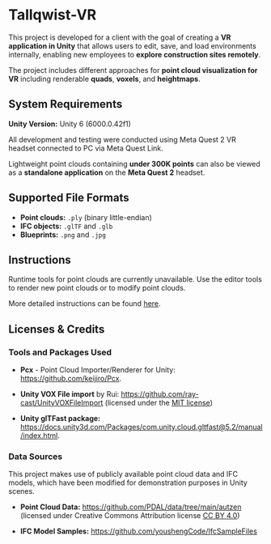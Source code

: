 Tallqwist-VR
============

This project is developed for a client with the goal of creating a **VR application in Unity** that allows users to edit, save, and load environments internally, enabling new employees to **explore construction sites remotely**.

The project includes different approaches for **point cloud visualization for VR** including renderable **quads**, **voxels**, and **heightmaps**.

System Requirements
-------------------

**Unity Version:** Unity 6 (6000.0.42f1)

All development and testing were conducted using Meta Quest 2 VR headset connected to PC via Meta Quest Link.

Lightweight point clouds containing **under 300K points** can also be viewed as a **standalone application** on the **Meta Quest 2** headset.

Supported File Formats
----------------------

- **Point clouds:** `.ply` (binary little-endian)
- **IFC objects:** `.glTF` and `.glb`
- **Blueprints:** `.png` and `.jpg`

Instructions
------------

Runtime tools for point clouds are currently unavailable. Use the editor tools to render new point clouds or to modify point clouds.

More detailed instructions can be found [here].

Licenses & Credits
------------------

### Tools and Packages Used
- **Pcx** - Point Cloud Importer/Renderer for Unity: https://github.com/keijiro/Pcx.

- **Unity VOX File import** by Rui: https://github.com/ray-cast/UnityVOXFileImport (licensed under the [MIT license])

- **Unity glTFast package:** https://docs.unity3d.com/Packages/com.unity.cloud.gltfast@5.2/manual/index.html.

### Data Sources
This project makes use of publicly available point cloud data and IFC models, which have been modified for demonstration purposes in Unity scenes.

- **Point Cloud Data:** https://github.com/PDAL/data/tree/main/autzen (licensed under Creative Commons Attribution license [CC BY 4.0])

- **IFC Model Samples:** https://github.com/youshengCode/IfcSampleFiles

[CC BY 4.0]: https://creativecommons.org/licenses/by/4.0/
[MIT license]: .//MIT_LICENSE.txt
[here]: .//INSTRUCTIONS.md